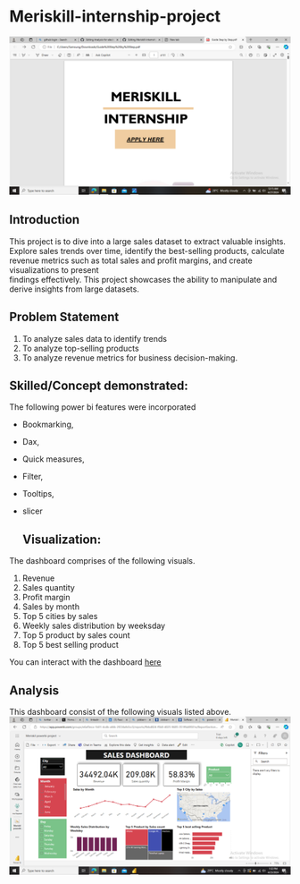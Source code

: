 # Meriskill-internship-project
![](https://github.com/Abutujj/Meriskill-internship-project/blob/main/Cover%20page.png)
## Introduction
This project is to dive into a large sales dataset to extract valuable insights. 
Explore sales trends over time, identify the best-selling products, calculate revenue 
metrics such as total sales and profit margins, and create visualizations to present  
findings effectively. This project showcases the ability to manipulate and derive insights 
from large datasets.

## Problem Statement
1. To analyze sales data to identify trends
2. To analyze top-selling products
3. To analyze revenue metrics for 
   business decision-making.

 ## Skilled/Concept demonstrated:
 The following power bi features were incorporated
- Bookmarking,
- Dax,
- Quick measures,
- Filter,
- Tooltips,
- slicer

  ## Visualization:
 The dashboard comprises of the following visuals.
 1. Revenue
 2. Sales quantity
 3. Profit margin
 4. Sales by month
 5. Top 5 cities by sales
 6. Weekly sales distribution by weeksday
 7. Top 5 product by sales count
 8. Top 5 best selling product

You can interact with the dashboard [here](https://app.powerbi.com/groups/e6af3eca-1b01-4cdb-afdb-2f224afe3cc3/reports/ffebd824-f5b8-4025-9685-351ffdd9501e/ReportSection?experience=power-bi)

## Analysis
This dashboard consist of the following visuals listed above.
![](https://github.com/Abutujj/Meriskill-internship-project/blob/main/Sales%20Dashboard.png)
  

